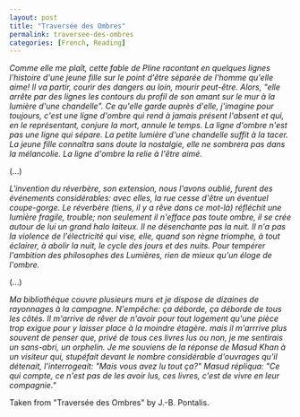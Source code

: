```yaml
---
layout: post
title: "Traversée des Ombres"
permalink: traversee-des-ombres
categories: [French, Reading]
---
```


*Comme elle me plaît, cette fable de Pline racontant en quelques lignes
l'histoire d'une jeune fille sur le point d'être séparée de l'homme
qu'elle aime! Il va partir, courir des dangers au loin, mourir
peut-être. Alors, "elle arrête par des lignes les contours du profil de
son amant sur le mur à la lumière d'une chandelle". Ce qu'elle garde
auprès d'elle, j'imagine pour toujours, c'est une ligne d'ombre qui rend
à jamais présent l'absent et qui, en le représentant, conjure la mort,
annule le temps. La ligne d'ombre n'est pas une ligne qui sépare. La
petite lumière d'une chandelle suffit à la tacer. La jeune fille
connaîtra sans doute la nostalgie, elle ne sombrera pas dans la
mélancolie. La ligne d'ombre la relie à l'être aimé.*

(...)

*L'invention du réverbère, son extension, nous l'avons oublié, furent des
événements considérables: avec elles, la rue cesse d'être un éventuel
coupe-gorge. Le réverbère (tiens, il y a rêve dans ce mot-là) réfléchit
une lumière fragile, trouble; non seulement il n'efface pas toute ombre,
il se crée autour de lui un grand halo laiteux. Il ne désenchante pas la
nuit. Il n'a pas la violence de l'électricité qui vise, elle, quand son
règne triomphe, à tout éclairer, à abolir la nuit, le cycle des jours et
des nuits. Pour tempérer l'ambition des philosophes des Lumières, rien
de mieux qu'un éloge de l'ombre.*

(...)

*Ma bibliothèque couvre plusieurs murs et je dispose de dizaines de
rayonnages à la campagne. N'empêche: ça déborde, ça déborde de tous les
côtés. Il m'arrive de rêver de n'avoir pour tout logement qu'une pièce
trop exigue pour y laisser place à la moindre étagère. mais il m'arrrive
plus souvent de penser que, privé de tous ces livres lus ou non, je me
sentirais un sans-abri, un orphelin. Je me souviens de la réponse de
Masud Khan à un visiteur qui, stupéfait devant le nombre considérable
d'ouvrages qu'il détenait, l'interrogeait: "Mais vous avez lu tout ça?"
Masud répliqua: "Ce qui compte, ce n'est pas de les avoir lus, ces
livres, c'est de vivre en leur compagnie."*

Taken from "Traversée des Ombres" by J.-B. Pontalis.




